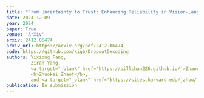 ```yaml
---
title: "From Uncertainty to Trust: Enhancing Reliability in Vision-Language Models with Uncertainty-Guided Selective Decoding"
date: 2024-12-09
year: 2024
paper: True
venue: 'ArXiv'
arxiv: 2412.06474
arxiv_url: https://arxiv.org/pdf/2412.06474
code: https://github.com/kigb/DropoutDecoding
authors: Yixiong Fang, 
         Ziran Yang, 
         <a target="_blank" href='https://billchan226.github.io/'>Zhaorun Chen</a>,
         <b>Zhuokai Zhao†</b>, 
         and <a target="_blank" href='https://sites.harvard.edu/jzhou/'>Jiawei Zhou†</a>
publication: In submission
---
```

